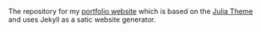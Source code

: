 The repository for my [portfolio website](www.marvinspahn.com) which is based on the [Julia Theme](https://kuoa.github.io/julia/) and uses Jekyll as a satic website generator.
